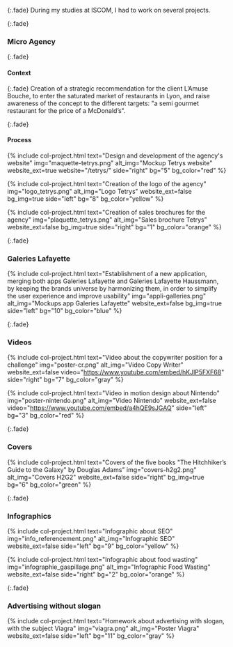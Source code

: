 {:.fade}
During my studies at ISCOM, I had to work on several projects.

{:.fade}
### Micro Agency

{:.fade}
#### Context

{:.fade}
Creation of a strategic recommendation for the client L’Amuse Bouche, to enter the saturated market of restaurants in Lyon, and raise awareness of the concept to the different targets: "a semi gourmet restaurant for the price of a McDonald’s".

{:.fade}
#### Process

{%
    include col-project.html
    text="Design and development of the agency's website"
    img="maquette-tetrys.png"
    alt_img="Mockup Tetrys website"
    website_ext=true
    website="/tetrys/"
    side="right"
    bg="5"
    bg_color="red"
%}

{%
    include col-project.html
    text="Creation of the logo of the agency"
    img="logo_tetrys.png"
    alt_img="Logo Tetrys"
    website_ext=false
    bg_img=true
    side="left"
    bg="8"
    bg_color="yellow"
%}

{%
    include col-project.html
    text="Creation of sales brochures for the agency"
    img="plaquette_tetrys.png"
    alt_img="Sales brochure Tetrys"
    website_ext=false
    bg_img=true
    side="right"
    bg="1"
    bg_color="orange"
%}

{:.fade}
### Galeries Lafayette

{%
    include col-project.html
    text="Establishment of a new application, merging both apps Galeries Lafayette and Galeries Lafayette Haussmann, by keeping the brands universe by harmonizing them, in order to simplify the user experience and improve usability"
    img="appli-galleries.png"
    alt_img="Mockups app Galeries Lafayette"
    website_ext=false
    bg_img=true
    side="left"
    bg="10"
    bg_color="blue"
%}

{:.fade}
### Videos

{%
    include col-project.html
    text="Video about the copywriter position for a challenge"
    img="poster-cr.png"
    alt_img="Video Copy Writer"
    website_ext=false
    video="https://www.youtube.com/embed/hKJlP5FXF68"
    side="right"
    bg="7"
    bg_color="gray"
%}

{%
    include col-project.html
    text="Video in motion design about Nintendo"
    img="poster-nintendo.png"
    alt_img="Video Nintendo"
    website_ext=false
    video="https://www.youtube.com/embed/a4hQE9sJGAQ"
    side="left"
    bg="3"
    bg_color="red"
%}

{:.fade}
### Covers

{%
    include col-project.html
    text="Covers of the five books \"The Hitchhiker’s Guide to the Galaxy\" by Douglas Adams"
    img="covers-h2g2.png"
    alt_img="Covers H2G2"
    website_ext=false
    side="right"
    bg_img=true
    bg="6"
    bg_color="green"
%}

{:.fade}
### Infographics

{%
    include col-project.html
    text="Infographic about SEO"
    img="info_referencement.png"
    alt_img="Infographic SEO"
    website_ext=false
    side="left"
    bg="9"
    bg_color="yellow"
%}

{%
    include col-project.html
    text="Infographic about food wasting"
    img="infographie_gaspillage.png"
    alt_img="Infographic Food Wasting"
    website_ext=false
    side="right"
    bg="2"
    bg_color="orange"
%}

{:.fade}
### Advertising without slogan

{%
    include col-project.html
    text="Homework about advertising with slogan, with the subject Viagra"
    img="viagra.png"
    alt_img="Poster Viagra"
    website_ext=false
    side="left"
    bg="11"
    bg_color="gray"
%}